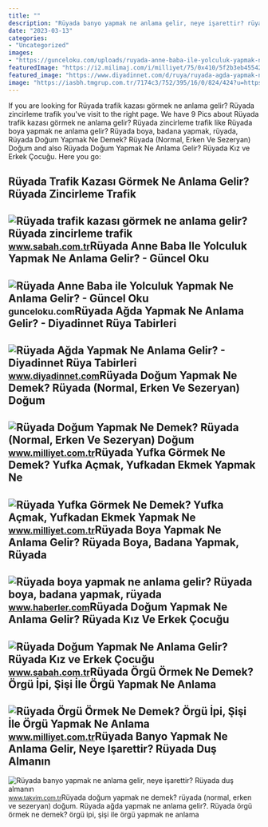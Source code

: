 ```yaml
---
title: ""
description: "Rüyada banyo yapmak ne anlama gelir, neye işarettir? rüyada duş almanın"
date: "2023-03-13"
categories:
- "Uncategorized"
images:
- "https://gunceloku.com/uploads/ruyada-anne-baba-ile-yolculuk-yapmak-ne-anlama-gelir-6229e3f9ecfbf.jpeg"
featuredImage: "https://i2.milimaj.com/i/milliyet/75/0x410/5f2b3eb4554284169cf70b0e.jpg"
featured_image: "https://www.diyadinnet.com/d/ruya/ruyada-agda-yapmak-ne-anlama-gelir-2994.jpg"
image: "https://iasbh.tmgrup.com.tr/7174c3/752/395/16/0/824/424?u=https://isbh.tmgrup.com.tr/sbh/2021/09/13/ruyada-trafik-kazasi-gormek-ne-anlama-gelir-ruyada-trafik-kazasi-yapmak-ne-demek-1631518508475.jpg"
---
```


If you are looking for Rüyada trafik kazası görmek ne anlama gelir? Rüyada zincirleme trafik you've visit to the right page. We have 9 Pics about Rüyada trafik kazası görmek ne anlama gelir? Rüyada zincirleme trafik like Rüyada boya yapmak ne anlama gelir? Rüyada boya, badana yapmak, rüyada, Rüyada Doğum Yapmak Ne Demek? Rüyada (Normal, Erken Ve Sezeryan) Doğum and also Rüyada Doğum Yapmak Ne Anlama Gelir? Rüyada Kız ve Erkek Çocuğu. Here you go:

Rüyada Trafik Kazası Görmek Ne Anlama Gelir? Rüyada Zincirleme Trafik
---------------------------------------------------------------------

 ![Rüyada trafik kazası görmek ne anlama gelir? Rüyada zincirleme trafik](https://iasbh.tmgrup.com.tr/7174c3/752/395/16/0/824/424?u=https://isbh.tmgrup.com.tr/sbh/2021/09/13/ruyada-trafik-kazasi-gormek-ne-anlama-gelir-ruyada-trafik-kazasi-yapmak-ne-demek-1631518508475.jpg) <small>www.sabah.com.tr</small>Rüyada Anne Baba Ile Yolculuk Yapmak Ne Anlama Gelir? - Güncel Oku
------------------------------------------------------------------

 ![Rüyada Anne Baba ile Yolculuk Yapmak Ne Anlama Gelir? - Güncel Oku](https://gunceloku.com/uploads/ruyada-anne-baba-ile-yolculuk-yapmak-ne-anlama-gelir-6229e3f9ecfbf.jpeg) <small>gunceloku.com</small>Rüyada Ağda Yapmak Ne Anlama Gelir? - Diyadinnet Rüya Tabirleri
---------------------------------------------------------------

 ![Rüyada Ağda Yapmak Ne Anlama Gelir? - Diyadinnet Rüya Tabirleri](https://www.diyadinnet.com/d/ruya/ruyada-agda-yapmak-ne-anlama-gelir-2994.jpg) <small>www.diyadinnet.com</small>Rüyada Doğum Yapmak Ne Demek? Rüyada (Normal, Erken Ve Sezeryan) Doğum
----------------------------------------------------------------------

 ![Rüyada Doğum Yapmak Ne Demek? Rüyada (Normal, Erken Ve Sezeryan) Doğum](https://i2.milimaj.com/i/milliyet/75/0x0/5f05d0495542810d603b9ff6.jpg) <small>www.milliyet.com.tr</small>Rüyada Yufka Görmek Ne Demek? Yufka Açmak, Yufkadan Ekmek Yapmak Ne
-------------------------------------------------------------------

 ![Rüyada Yufka Görmek Ne Demek? Yufka Açmak, Yufkadan Ekmek Yapmak Ne](https://i2.milimaj.com/i/milliyet/75/0x410/5f3084d755428311f8d7a6bf.jpg) <small>www.milliyet.com.tr</small>Rüyada Boya Yapmak Ne Anlama Gelir? Rüyada Boya, Badana Yapmak, Rüyada
----------------------------------------------------------------------

 ![Rüyada boya yapmak ne anlama gelir? Rüyada boya, badana yapmak, rüyada](https://i.hbrcdn.com/haber/2023/01/09/ruyada-boya-yapmak-ne-anlama-gelir-ruyada-boya-15548123_5346_amp.jpg) <small>www.haberler.com</small>Rüyada Doğum Yapmak Ne Anlama Gelir? Rüyada Kız Ve Erkek Çocuğu
---------------------------------------------------------------

 ![Rüyada Doğum Yapmak Ne Anlama Gelir? Rüyada Kız ve Erkek Çocuğu](https://iasbh.tmgrup.com.tr/31ed44/752/395/0/73/724/453?u=https://isbh.tmgrup.com.tr/sbh/2019/10/16/1571237749877.jpg) <small>www.sabah.com.tr</small>Rüyada Örgü Örmek Ne Demek? Örgü İpi, Şişi İle Örgü Yapmak Ne Anlama
--------------------------------------------------------------------

 ![Rüyada Örgü Örmek Ne Demek? Örgü İpi, Şişi İle Örgü Yapmak Ne Anlama](https://i2.milimaj.com/i/milliyet/75/0x410/5f2b3eb4554284169cf70b0e.jpg) <small>www.milliyet.com.tr</small>Rüyada Banyo Yapmak Ne Anlama Gelir, Neye Işarettir? Rüyada Duş Almanın
-----------------------------------------------------------------------

 ![Rüyada banyo yapmak ne anlama gelir, neye işarettir? Rüyada duş almanın](https://iatkv.tmgrup.com.tr/208a89/0/0/0/0/0/0?u=https:%2f%2fitkv.tmgrup.com.tr%2falbum%2f2022%2f01%2f05%2fruyada-banyo-yapmak-ne-anlama-gelir-neye-isarettir-ruyada-dus-almanin-anlami-ve-yorumu-nedir-1641414656523.jpg&mw=1100&l=1) <small>www.takvim.com.tr</small>Rüyada doğum yapmak ne demek? rüyada (normal, erken ve sezeryan) doğum. Rüyada ağda yapmak ne anlama gelir?. Rüyada örgü örmek ne demek? örgü i̇pi, şişi i̇le örgü yapmak ne anlama
